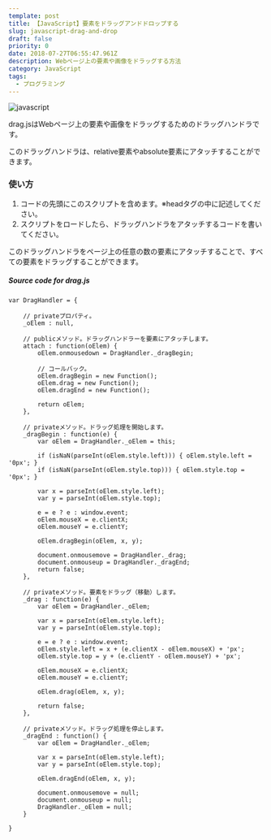 ```yaml
---
template: post
title: 【JavaScript】要素をドラッグアンドドロップする
slug: javascript-drag-and-drop
draft: false
priority: 0
date: 2018-07-27T06:55:47.961Z
description: Webページ上の要素や画像をドラッグする方法
category: JavaScript
tags:
  - プログラミング
---
```

![javascript](/media/javascript.png "javascript")

drag.jsはWebページ上の要素や画像をドラッグするためのドラッグハンドラです。

このドラッグハンドラは、relative要素やabsolute要素にアタッチすることができます。

### 使い方

1. コードの先頭にこのスクリプトを含めます。※headタグの中に記述してください。
2. スクリプトをロードしたら、ドラッグハンドラをアタッチするコードを書いてください。

このドラッグハンドラをページ上の任意の数の要素にアタッチすることで、すべての要素をドラッグすることができます。

<!--StartFragment-->

##### Source code for drag.js

```
var DragHandler = {
 
	// privateプロパティ。
	_oElem : null,
 
	// publicメソッド。ドラッグハンドラーを要素にアタッチします。
	attach : function(oElem) {
		oElem.onmousedown = DragHandler._dragBegin;
 
		// コールバック。
		oElem.dragBegin = new Function();
		oElem.drag = new Function();
		oElem.dragEnd = new Function();
 
		return oElem;
	},
 
	// privateメソッド。ドラッグ処理を開始します。
	_dragBegin : function(e) {
		var oElem = DragHandler._oElem = this;
 
		if (isNaN(parseInt(oElem.style.left))) { oElem.style.left = '0px'; }
		if (isNaN(parseInt(oElem.style.top))) { oElem.style.top = '0px'; }
 
		var x = parseInt(oElem.style.left);
		var y = parseInt(oElem.style.top);
 
		e = e ? e : window.event;
		oElem.mouseX = e.clientX;
		oElem.mouseY = e.clientY;
 
		oElem.dragBegin(oElem, x, y);
 
		document.onmousemove = DragHandler._drag;
		document.onmouseup = DragHandler._dragEnd;
		return false;
	},

	// privateメソッド。要素をドラッグ（移動）します。
	_drag : function(e) {
		var oElem = DragHandler._oElem;
 
		var x = parseInt(oElem.style.left);
		var y = parseInt(oElem.style.top);
 
		e = e ? e : window.event;
		oElem.style.left = x + (e.clientX - oElem.mouseX) + 'px';
		oElem.style.top = y + (e.clientY - oElem.mouseY) + 'px';
 
		oElem.mouseX = e.clientX;
		oElem.mouseY = e.clientY;
 
		oElem.drag(oElem, x, y);
 
		return false;
	},

	// privateメソッド。ドラッグ処理を停止します。
	_dragEnd : function() {
		var oElem = DragHandler._oElem;
 
		var x = parseInt(oElem.style.left);
		var y = parseInt(oElem.style.top);
 
		oElem.dragEnd(oElem, x, y);
 
		document.onmousemove = null;
		document.onmouseup = null;
		DragHandler._oElem = null;
	}
 
}
```

<!--EndFragment-->